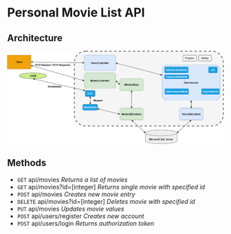 # Personal Movie List API

## Architecture
![Should be image from ../assets folder](https://github.com/jusrus01/PersonalMovieList/blob/main/assets/api.png)
## Methods
  * `GET`  api/movies   <i>Returns a list of movies</i>
  * `GET`  api/movies?id=[integer] <i>Returns single movie with specified id</i>
  * `POST` api/movies <i>Creates new movie entry</i>
  * `DELETE`  api/movies?id=[integer] <i>Deletes movie with specified id</i>
  * `PUT` api/movies <i>Updates movie values</i>
  * `POST` api/users/register <i>Creates new account</i>
  * `POST` api/users/login <i>Returns authorization token</i>
